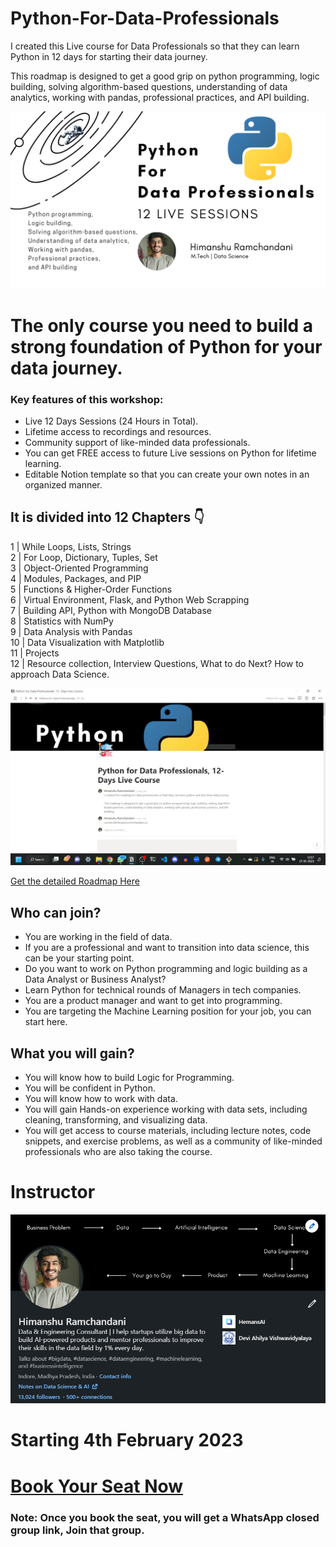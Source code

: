 # Python-For-Data-Professionals

I created this Live course for Data Professionals so that they can learn Python in 12 days for starting their data journey.

This roadmap is designed to get a good grip on python programming, logic building, solving algorithm-based questions, understanding of data analytics, working with pandas, professional practices, and API building.

![Python Header](https://github.com/hemansnation/Python-For-Data-Professionals/blob/main/images/header.png)

# The only course you need to build a strong foundation of Python for your data journey.


### Key features of this workshop:

- Live 12 Days Sessions (24 Hours in Total).
- Lifetime access to recordings and resources.
- Community support of like-minded data professionals.
- You can get FREE access to future Live sessions on Python for lifetime learning.
- Editable Notion template so that you can create your own notes in an organized manner.


## It is divided into 12 Chapters 👇


1 | While Loops, Lists, Strings<br>
2 | For Loop, Dictionary, Tuples, Set<br>
3 | Object-Oriented Programming<br>
4 | Modules, Packages, and PIP<br>
5 | Functions & Higher-Order Functions<br>
6 | Virtual Environment, Flask, and Python Web Scrapping<br>
7 | Building API, Python with MongoDB Database<br>
8 | Statistics with NumPy<br>
9 | Data Analysis with Pandas<br>
10 | Data Visualization with Matplotlib<br>
11 | Projects<br>
12 | Resource collection, Interview Questions, What to do Next? How to approach Data Science.<br>

![Notion Tempate](https://github.com/hemansnation/Python-For-Data-Professionals/blob/main/images/notion.gif)

[Get the detailed Roadmap Here](https://www.notion.so/god-level-python/Python-for-Data-Professionals-12-Days-Live-Course-8e3717c428e64c2fbb58546b036d80de)



## Who can join?
- You are working in the field of data.
- If you are a professional and want to transition into data science, this can be your starting point.
- Do you want to work on Python programming and logic building as a Data Analyst or Business Analyst?
- Learn Python for technical rounds of Managers in tech companies.
- You are a product manager and want to get into programming.
- You are targeting the Machine Learning position for your job, you can start here.


## What you will gain?
- You will know how to build Logic for Programming.
- You will be confident in Python.
- You will know how to work with data.
- You will gain Hands-on experience working with data sets, including cleaning, transforming, and visualizing data.
- You will get access to course materials, including lecture notes, code snippets, and exercise problems, as well as a community of like-minded professionals who are also taking the course.

# Instructor

![Himanshu Ramchandani](https://github.com/hemansnation/Python-For-Data-Professionals/blob/main/images/instructorhimanshu.png)


# Starting 4th February 2023

# [Book Your Seat Now](https://book.stripe.com/6oEdTYdLP2jEd5C3ce)

### Note: Once you book the seat, you will get a WhatsApp closed group link, Join that group.

